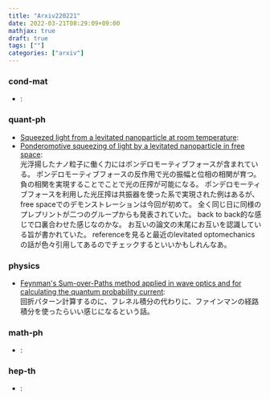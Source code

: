 ```yaml
---
title: "Arxiv220221"
date: 2022-03-21T08:29:09+09:00
mathjax: true
draft: true
tags: [""]
categories: ["arxiv"]
---
```

### cond-mat
- []():  


### quant-ph
- [Squeezed light from a levitated nanoparticle at room temperature](https://arxiv.org/abs/2202.09322):  
- [Ponderomotive squeezing of light by a levitated nanoparticle in free space](https://arxiv.org/abs/2202.09063):  
光浮揚したナノ粒子に働く力にはポンデロモーティブフォースが含まれている。
ポンデロモーティブフォースの反作用で光の振幅と位相の相関が育つ。
負の相関を実現することでことで光の圧搾が可能になる。
ポンデロモーティブフォースを利用した光圧搾は共振器を使った系で実現された例はあるが、free spaceでのデモンストレーションは今回が初めて。
全く同じ日に同様のプレプリントが二つのグループからも発表されていた。
back to back的な感じで口裏合わせた感じなのかな。
お互いの論文の末尾にお互いを認識している旨が書かれていた。
referenceを見ると最近のlevitated optomechanicsの話が色々引用してあるのでチェックするといいかもしれんなあ。

### physics
- [Feynman's Sum-over-Paths method applied in wave optics and for calculating the quantum probability current](https://arxiv.org/abs/2202.09232):  
回折パターン計算するのに、フレネル積分の代わりに、ファインマンの経路積分を使ったらいい感じになるという話。


### math-ph
- []():  


### hep-th
- []():  
